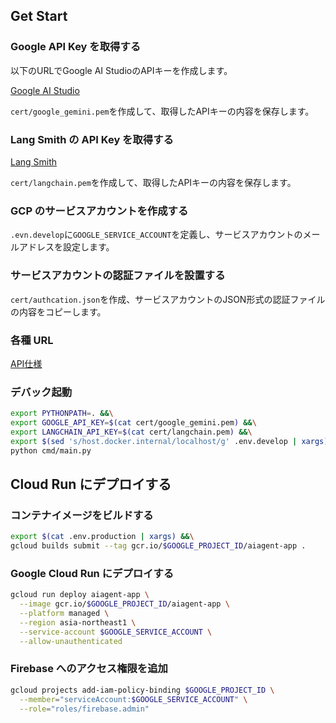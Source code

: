 ## Get Start

### Google API Key を取得する

以下のURLでGoogle AI StudioのAPIキーを作成します。

[Google AI Studio](https://aistudio.google.com/app/apikey)

`cert/google_gemini.pem`を作成して、取得したAPIキーの内容を保存します。

### Lang Smith の API Key を取得する

[Lang Smith](https://smith.langchain.com/)

`cert/langchain.pem`を作成して、取得したAPIキーの内容を保存します。

### GCP のサービスアカウントを作成する

`.evn.develop`に`GOOGLE_SERVICE_ACCOUNT`を定義し、サービスアカウントのメールアドレスを設定します。

### サービスアカウントの認証ファイルを設置する

`cert/authcation.json`を作成、サービスアカウントのJSON形式の認証ファイルの内容をコピーします。

### 各種 URL

[API仕様](http://localhost:8001)

### デバック起動

```bash
export PYTHONPATH=. &&\
export GOOGLE_API_KEY=$(cat cert/google_gemini.pem) &&\
export LANGCHAIN_API_KEY=$(cat cert/langchain.pem) &&\
export $(sed 's/host.docker.internal/localhost/g' .env.develop | xargs) &&\
python cmd/main.py
```

## Cloud Run にデプロイする

### コンテナイメージをビルドする

```bash
export $(cat .env.production | xargs) &&\
gcloud builds submit --tag gcr.io/$GOOGLE_PROJECT_ID/aiagent-app .
```

### Google Cloud Run にデプロイする

```bash
gcloud run deploy aiagent-app \
  --image gcr.io/$GOOGLE_PROJECT_ID/aiagent-app \
  --platform managed \
  --region asia-northeast1 \
  --service-account $GOOGLE_SERVICE_ACCOUNT \
  --allow-unauthenticated
```

 ### Firebase へのアクセス権限を追加

```bash
gcloud projects add-iam-policy-binding $GOOGLE_PROJECT_ID \
  --member="serviceAccount:$GOOGLE_SERVICE_ACCOUNT" \
  --role="roles/firebase.admin"
```